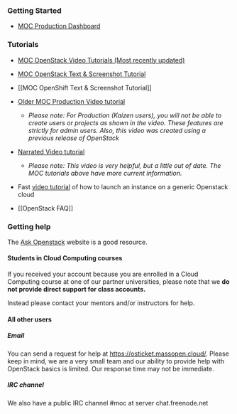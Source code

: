 
### Getting Started
* [MOC Production Dashboard](http://kaizen.massopen.cloud)

### Tutorials
* [MOC OpenStack Video Tutorials (Most recently updated)](https://www.youtube.com/watch?v=2koTHWe3yzo&list=PLt4NWsdhZYQM4FfliBmzWW_2nm86WIdbt)
* [MOC OpenStack Text & Screenshot Tutorial](https://github.com/CCI-MOC/moc-public/wiki/openstack-tutorial-index)

* [[MOC OpenShift Text & Screenshot Tutorial]]

* [Older MOC Production Video tutorial](http://screencast.com/t/a1mnHDaUK)
   * *Please note: For Production (Kaizen users), you will not be able to create users or projects as shown in the video. These features are strictly for admin users.  Also, this video was created using a previous release of OpenStack* 
* [Narrated Video tutorial](https://youtu.be/9_PbcPV_jEU?t=199)
   * *Please note: This video is very helpful, but a little out of date.  The MOC tutorials above have more current information.*
* Fast [video tutorial](https://www.youtube.com/watch?v=ZjdrVHPjltI) of how to launch an instance on a generic Openstack cloud
* [[OpenStack FAQ]] 


### Getting help

The [Ask Openstack](https://ask.openstack.org/en/questions/) website is a good resource.

#### Students in Cloud Computing courses
If you received your account because you are enrolled in a Cloud Computing course at one of our partner universities, please note that we **do not provide direct support for class accounts.**

Instead please contact your mentors and/or instructors for help.


#### All other users

##### Email
You can send a request for help at https://osticket.massopen.cloud/.  Please keep in mind, we are a very small team and our ability to provide help with OpenStack basics is limited.  Our response time may not be immediate.

##### IRC channel
We also have a public IRC channel #moc at server chat.freenode.net 

<!-- why are we telling people what software to use?
* For Mac OSX a recommended client is [Adium](https://www.google.com/url?sa=t&rct=j&q=&esrc=s&source=web&cd=1&cad=rja&uact=8&ved=0CB8QFjAAahUKEwjDi9jgkYbHAhWKcT4KHaIyDv8&url=https%3A%2F%2Fadium.im%2F&ei=JdG7VYPlLIrj-QGi5bj4Dw&usg=AFQjCNFtIggOAq-mnoL9QKUlauoLUjtIgA&sig2=h6gZtB1AoZmmj5_F-G45yQ&bvm=bv.99261572,d.cWw)
 * supports many different protocols concurrently
 * [Instructions](http://interactb.in/post/23103029651/adium-tutorial-how-to-automatically-connect-to-irc) for how to automatically connect to a channel with Adium
-->

<!-- ##### Mailing lists
Historically technical discussion took place on moc-technical at Google Groups, but this list is now mostly inactive.  This page will be updated if the mailing list is to be revived.  For now, your best bet is to join the irc discussion in #moc.-->

<!--### People
Fill out your information on [[People]]-->
